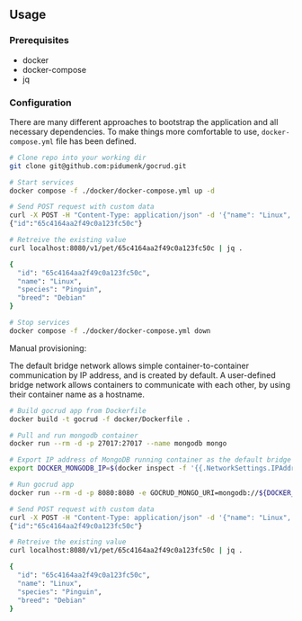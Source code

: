 ## Usage

### Prerequisites
- docker
- docker-compose
- jq 

### Configuration

There are many different approaches to bootstrap the application and all necessary dependencies. To make things more comfortable to use, `docker-compose.yml` file has been defined.

```bash
# Clone repo into your working dir
git clone git@github.com:pidumenk/gocrud.git

# Start services
docker compose -f ./docker/docker-compose.yml up -d

# Send POST request with custom data
curl -X POST -H "Content-Type: application/json" -d '{"name": "Linux", "species": "Pinguin", "breed": "Debian"}' localhost:8080/v1/pet
{"id":"65c4164aa2f49c0a123fc50c"}

# Retreive the existing value
curl localhost:8080/v1/pet/65c4164aa2f49c0a123fc50c | jq .

{
  "id": "65c4164aa2f49c0a123fc50c",
  "name": "Linux",
  "species": "Pinguin",
  "breed": "Debian"
}

# Stop services
docker compose -f ./docker/docker-compose.yml down
```

Manual provisioning:

The default bridge network allows simple container-to-container communication by IP address, and is created by default. A user-defined bridge network allows containers to communicate with each other, by using their container name as a hostname.

```bash
# Build gocrud app from Dockerfile
docker build -t gocrud -f docker/Dockerfile .

# Pull and run mongodb container
docker run --rm -d -p 27017:27017 --name mongodb mongo

# Export IP address of MongoDB running container as the default bridge network is used 
export DOCKER_MONGODB_IP=$(docker inspect -f '{{.NetworkSettings.IPAddress}}' mongodb)

# Run gocrud app 
docker run --rm -d -p 8080:8080 -e GOCRUD_MONGO_URI=mongodb://${DOCKER_MONGODB_IP}:27017 --name=gocrud gocrud

# Send POST request with custom data
curl -X POST -H "Content-Type: application/json" -d '{"name": "Linux", "species": "Pinguin", "breed": "Debian"}' localhost:8080/v1/pet
{"id":"65c4164aa2f49c0a123fc50c"}

# Retreive the existing value
curl localhost:8080/v1/pet/65c4164aa2f49c0a123fc50c | jq .

{
  "id": "65c4164aa2f49c0a123fc50c",
  "name": "Linux",
  "species": "Pinguin",
  "breed": "Debian"
}
```